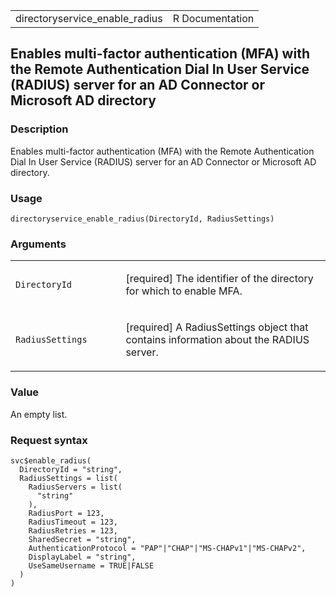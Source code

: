 <table style="width: 100%;">
<tbody>
<tr class="odd">
<td>directoryservice_enable_radius</td>
<td style="text-align: right;">R Documentation</td>
</tr>
</tbody>
</table>

## Enables multi-factor authentication (MFA) with the Remote Authentication Dial In User Service (RADIUS) server for an AD Connector or Microsoft AD directory

### Description

Enables multi-factor authentication (MFA) with the Remote Authentication
Dial In User Service (RADIUS) server for an AD Connector or Microsoft AD
directory.

### Usage

    directoryservice_enable_radius(DirectoryId, RadiusSettings)

### Arguments

<table>
<colgroup>
<col style="width: 35%" />
<col style="width: 65%" />
</colgroup>
<tbody>
<tr class="odd">
<td><code
id="directoryservice_enable_radius_:_DirectoryId">DirectoryId</code></td>
<td><p>[required] The identifier of the directory for which to enable
MFA.</p></td>
</tr>
<tr class="even">
<td><code
id="directoryservice_enable_radius_:_RadiusSettings">RadiusSettings</code></td>
<td><p>[required] A RadiusSettings object that contains information
about the RADIUS server.</p></td>
</tr>
</tbody>
</table>

### Value

An empty list.

### Request syntax

    svc$enable_radius(
      DirectoryId = "string",
      RadiusSettings = list(
        RadiusServers = list(
          "string"
        ),
        RadiusPort = 123,
        RadiusTimeout = 123,
        RadiusRetries = 123,
        SharedSecret = "string",
        AuthenticationProtocol = "PAP"|"CHAP"|"MS-CHAPv1"|"MS-CHAPv2",
        DisplayLabel = "string",
        UseSameUsername = TRUE|FALSE
      )
    )
